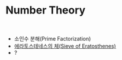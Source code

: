 # Number Theory

<br>

- 소인수 분해(Prime Factorization)
- [에라토스테네스의 체(Sieve of Eratosthenes)](https://github.com/HyunJinNo/Algorithm/tree/main/Number%20Theory/Sieve%20of%20Eratosthenes)
- ?
